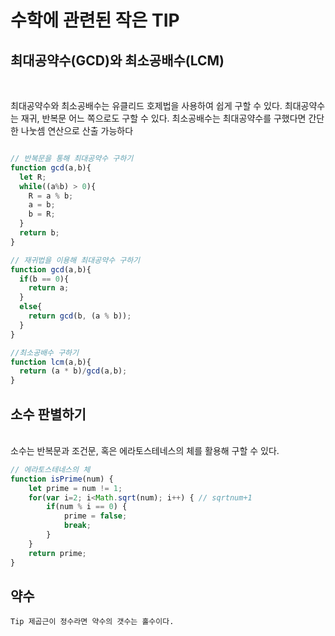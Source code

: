 # 수학에 관련된 작은 TIP

## 최대공약수(GCD)와 최소공배수(LCM)

<br>

최대공약수와 최소공배수는 유클리드 호제법을 사용하여 쉽게 구할 수 있다. 최대공약수는 재귀, 반복문 어느 쪽으로도 구할 수 있다. 최소공배수는 최대공약수를 구했다면 간단한 나눗셈 연산으로 산출 가능하다

```javascript

// 반복문을 통해 최대공약수 구하기
function gcd(a,b){
  let R;
  while((a%b) > 0){
    R = a % b;
    a = b;
    b = R;
  }
  return b;
}

// 재귀법을 이용해 최대공약수 구하기
function gcd(a,b){
  if(b == 0){
    return a;
  }
  else{
    return gcd(b, (a % b));
  }
}

//최소공배수 구하기
function lcm(a,b){
  return (a * b)/gcd(a,b);
}
```

## 소수 판별하기

<br> 소수는 반복문과 조건문, 혹은 에라토스테네스의 체를 활용해 구할 수 있다.

```javascript
// 에라토스테네스의 체
function isPrime(num) {
    let prime = num != 1;
    for(var i=2; i<Math.sqrt(num); i++) { // sqrtnum+1
        if(num % i == 0) {
            prime = false;
            break;
        }
    }
    return prime;
}

```

## 약수

    Tip 제곱근이 정수라면 약수의 갯수는 홀수이다.
